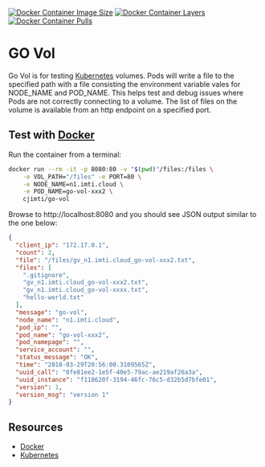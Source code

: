 [![Docker Container Image Size](https://shields.beevelop.com/docker/image/image-size/cjimti/go-vol/latest.svg)](https://hub.docker.com/r/cjimti/go-vol/)
[![Docker Container Layers](https://shields.beevelop.com/docker/image/layers/cjimti/go-vol/latest.svg)](https://hub.docker.com/r/cjimti/go-vol/)
[![Docker Container Pulls](https://img.shields.io/docker/pulls/cjimti/go-vol.svg)](https://hub.docker.com/r/cjimti/go-vol/)

# GO Vol

Go Vol is for testing [Kubernetes] volumes. Pods will write a file to the specified path with a file consisting the environment variable vales for NODE_NAME and POD_NAME. This helps test and debug issues where Pods are not correctly connecting to a volume. The list of files on the volume is available from an http endpoint on a specified port.

## Test with [Docker]

Run the container from a terminal:
```bash
docker run --rm -it -p 8080:80 -v "$(pwd)"/files:/files \
    -e VOL_PATH="/files" -e PORT=80 \
    -e NODE_NAME=n1.imti.cloud \
    -e POD_NAME=go-vol-xxx2 \
    cjimti/go-vol
```

Browse to http://localhost:8080 and you should see JSON output similar to the one below:

```json
{
  "client_ip": "172.17.0.1",
  "count": 2,
  "file": "/files/gv_n1.imti.cloud_go-vol-xxx2.txt",
  "files": [
    ".gitignore",
    "gv_n1.imti.cloud_go-vol-xxx2.txt",
    "gv_n1.imti.cloud_go-vol-xxxx.txt",
    "hello-world.txt"
  ],
  "message": "go-vol",
  "node_name": "n1.imti.cloud",
  "pod_ip": "",
  "pod_name": "go-vol-xxx2",
  "pod_namepage": "",
  "service_account": "",
  "status_message": "OK",
  "time": "2018-03-29T20:56:00.3109565Z",
  "uuid_call": "0fe81ee2-1e5f-40e5-79ac-ae219af26a3a",
  "uuid_instance": "f118620f-3194-46fc-76c5-d32b5d7bfe01",
  "version": 1,
  "version_msg": "version 1"
}
```


## Resources
- [Docker]
- [Kubernetes]


[Docker]: https://www.docker.com/
[Kubernetes]: https://kubernetes.io/